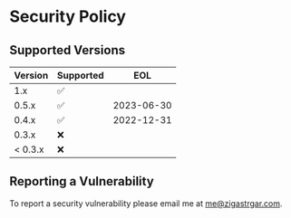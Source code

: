 # Security Policy

## Supported Versions

| Version | Supported          | EOL        |
|---------|--------------------|------------|
| 1.x     | :white_check_mark: ||
| 0.5.x   | :white_check_mark: | 2023-06-30 |
| 0.4.x   | :white_check_mark: | 2022-12-31 |
| 0.3.x   | :x:                ||
| < 0.3.x | :x:                ||

## Reporting a Vulnerability

To report a security vulnerability please email me at [me@zigastrgar.com](mailto:me@zigastrgar.com).
